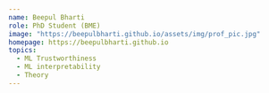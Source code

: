 ```yaml
---
name: Beepul Bharti
role: PhD Student (BME)
image: "https://beepulbharti.github.io/assets/img/prof_pic.jpg"
homepage: https://beepulbharti.github.io
topics:
  - ML Trustworthiness
  - ML interpretability
  - Theory
---
```

